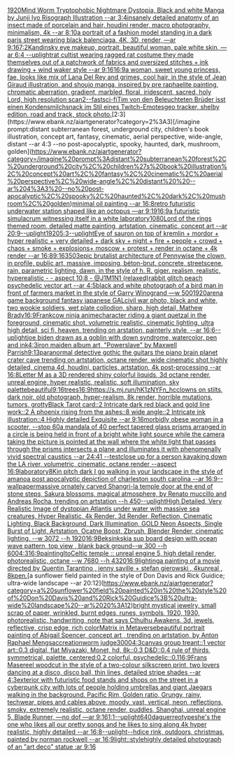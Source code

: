 [1920](https://www.ebank.nz/aiartgenerator?category=1920)[Mind Worm  Tryptophobic Nightmare Dystopia, Black and white Manga by Junji Iyo Risograph  Illustration --ar 3:4](https://www.ebank.nz/aiartgenerator?category=Mind%20Worm%20%20Tryptophobic%20Nightmare%20Dystopia%2C%20Black%20and%20white%20Manga%20by%20Junji%20Iyo%20Risograph%20%20Illustration%20--ar%203%3A4)[insanely detailed  anatomy  of an insect  made of  porcelain and hair, houdini render, macro photography,  minimalism, 4k --ar 8:10](https://www.ebank.nz/aiartgenerator?category=insanely%20detailed%20%20anatomy%20%20of%20an%20insect%20%20made%20of%20%20porcelain%20and%20hair%2C%20houdini%20render%2C%20macro%20photography%2C%20%20minimalism%2C%204k%20--ar%208%3A10)[a portrait of a fashion model standing in a dark paris street wearing black balenciaga, 4K, 3D, render, —ar 9:16](https://www.ebank.nz/aiartgenerator?category=a%20portrait%20of%20a%20fashion%20model%20standing%20in%20a%20dark%20paris%20street%20wearing%20black%20balenciaga%2C%204K%2C%203D%2C%20render%2C%20%E2%80%94ar%209%3A16)[7:2](https://www.ebank.nz/aiartgenerator?category=7%3A2)[Kandinsky eye makeup, portrait, beautiful woman, pale white skin, —ar 6:4 --uplight](https://www.ebank.nz/aiartgenerator?category=Kandinsky%20eye%20makeup%2C%20portrait%2C%20beautiful%20woman%2C%20pale%20white%20skin%2C%20%E2%80%94ar%206%3A4%20--uplight)[rat cultist wearing ragged rat costume they made themselves out of a patchwork of fabrics and oversized stitches + ink drawing + wind waker style --ar 9:16](https://www.ebank.nz/aiartgenerator?category=rat%20cultist%20wearing%20ragged%20rat%20costume%20they%20made%20themselves%20out%20of%20a%20patchwork%20of%20fabrics%20and%20oversized%20stitches%20%2B%20ink%20drawing%20%2B%20wind%20waker%20style%20--ar%209%3A16)[16:9](https://www.ebank.nz/aiartgenerator?category=16%3A9)[a woman, sweet young princess, fae, looks like mix of Lana Del Rey and grimes, cool hair, in the style of Jean Giraud illustration, and shoujo manga, inspired by pre raphaelite painting, chromatic aberration, gradient, marbled, floral, iridescent, sacred, holy Lord, high resolution scan](https://www.ebank.nz/aiartgenerator?category=a%20woman%2C%20sweet%20young%20princess%2C%20fae%2C%20looks%20like%20mix%20of%20Lana%20Del%20Rey%20and%20grimes%2C%20cool%20hair%2C%20in%20the%20style%20of%20Jean%20Giraud%20illustration%2C%20and%20shoujo%20manga%2C%20inspired%20by%20pre%20raphaelite%20painting%2C%20chromatic%20aberration%2C%20gradient%2C%20marbled%2C%20floral%2C%20iridescent%2C%20sacred%2C%20holy%20Lord%2C%20high%20resolution%20scan)[2](https://www.ebank.nz/aiartgenerator?category=2)[--fast](https://www.ebank.nz/aiartgenerator?category=--fast)[sci-fi](https://www.ebank.nz/aiartgenerator?category=sci-fi)[Tim von den Beleuchteten Brüder isst einen Kondensmilchsnack im Stil eines Twitch-Emotes](https://www.ebank.nz/aiartgenerator?category=Tim%20von%20den%20Beleuchteten%20Br%C3%BCder%20isst%20einen%20Kondensmilchsnack%20im%20Stil%20eines%20Twitch-Emotes)[geo tracker, shelby edition. road and track, stock photo.](https://www.ebank.nz/aiartgenerator?category=geo%20tracker%2C%20shelby%20edition.%20road%20and%20track%2C%20stock%20photo.)[2:3](https://www.ebank.nz/aiartgenerator?category=2%3A3)[/imagine prompt:distant subterranean forest, underground city, children's book illustration, concept art, fantasy, cinematic, aerial perspective, wide-angle, distant  --ar 4:3 --no post-apocalyptic, spooky, haunted, dark, mushroom, golden](https://www.ebank.nz/aiartgenerator?category=/imagine%20prompt%3Adistant%20subterranean%20forest%2C%20underground%20city%2C%20children%27s%20book%20illustration%2C%20concept%20art%2C%20fantasy%2C%20cinematic%2C%20aerial%20perspective%2C%20wide-angle%2C%20distant%20%20--ar%204%3A3%20--no%20post-apocalyptic%2C%20spooky%2C%20haunted%2C%20dark%2C%20mushroom%2C%20golden)[minimal oil painting --ar 16:8](https://www.ebank.nz/aiartgenerator?category=minimal%20oil%20painting%20--ar%2016%3A8)[retro futuristic underwater station shaped like an octopus —ar 9:19](https://www.ebank.nz/aiartgenerator?category=retro%20futuristic%20underwater%20station%20shaped%20like%20an%20octopus%20%E2%80%94ar%209%3A19)[16:9](https://www.ebank.nz/aiartgenerator?category=16%3A9)[a futuristic simulacrum witnessing itself in a white laboratory](https://www.ebank.nz/aiartgenerator?category=a%20futuristic%20simulacrum%20witnessing%20itself%20in%20a%20white%20laboratory)[1080](https://www.ebank.nz/aiartgenerator?category=1080)[Lord of the rings themed room, detailed matte painting, artstation, cinematic, concept art --ar 20:9](https://www.ebank.nz/aiartgenerator?category=Lord%20of%20the%20rings%20themed%20room%2C%20detailed%20matte%20painting%2C%20artstation%2C%20cinematic%2C%20concept%20art%20--ar%2020%3A9)[--uplight](https://www.ebank.nz/aiartgenerator?category=--uplight)[1920](https://www.ebank.nz/aiartgenerator?category=1920)[5:3](https://www.ebank.nz/aiartgenerator?category=5%3A3)[--uplight](https://www.ebank.nz/aiartgenerator?category=--uplight)[Eye of sauron on top of kremlin + mordor +  hyper realistic + very detailed + dark sky + night + fire + people + crowd + chaos + smoke + explosions+ moscow + protest + render in octane + 4k render --ar 16:8](https://www.ebank.nz/aiartgenerator?category=Eye%20of%20sauron%20on%20top%20of%20kremlin%20%2B%20mordor%20%2B%20%20hyper%20realistic%20%2B%20very%20detailed%20%2B%20dark%20sky%20%2B%20night%20%2B%20fire%20%2B%20people%20%2B%20crowd%20%2B%20chaos%20%2B%20smoke%20%2B%20explosions%2B%20moscow%20%2B%20protest%20%2B%20render%20in%20octane%20%2B%204k%20render%20--ar%2016%3A8)[9:16](https://www.ebank.nz/aiartgenerator?category=9%3A16)[350](https://www.ebank.nz/aiartgenerator?category=350)[3](https://www.ebank.nz/aiartgenerator?category=3)[epic brutalist architecture of Pennywise the clown, in profile, public art, massive, imposing, béton-brut, concrete, streetscene, rain, parametric lighting, dawn, in the style of h. R. giger. realism, realistic, hyperealistic - - aspect 10:8 - @J1M1N1 (relaxed)](https://www.ebank.nz/aiartgenerator?category=epic%20brutalist%20architecture%20of%20Pennywise%20the%20clown%2C%20in%20profile%2C%20public%20art%2C%20massive%2C%20imposing%2C%20b%C3%A9ton-brut%2C%20concrete%2C%20streetscene%2C%20rain%2C%20parametric%20lighting%2C%20dawn%2C%20in%20the%20style%20of%20h.%20R.%20giger.%20realism%2C%20realistic%2C%20hyperealistic%20-%20-%20aspect%2010%3A8%20-%20%40J1M1N1%20%28relaxed%29)[rabbit glitch peach psychedelic vector art --ar 4:5](https://www.ebank.nz/aiartgenerator?category=rabbit%20glitch%20peach%20psychedelic%20vector%20art%20--ar%204%3A5)[black and white photograph of a bird man in front of farmers market in the style of Garry Winogrand —w 500](https://www.ebank.nz/aiartgenerator?category=black%20and%20white%20photograph%20of%20a%20bird%20man%20in%20front%20of%20farmers%20market%20in%20the%20style%20of%20Garry%20Winogrand%20%E2%80%94w%20500)[1920](https://www.ebank.nz/aiartgenerator?category=1920)[arena  game background fantasy japanese GAL](https://www.ebank.nz/aiartgenerator?category=arena%20%20game%20background%20fantasy%20japanese%20GAL)[civil war photo, black and white, two wookie soldiers, wet plate collodion, sharp, high detail, Mathew Brady](https://www.ebank.nz/aiartgenerator?category=civil%20war%20photo%2C%20black%20and%20white%2C%20two%20wookie%20soldiers%2C%20wet%20plate%20collodion%2C%20sharp%2C%20high%20detail%2C%20Mathew%20Brady)[16:9](https://www.ebank.nz/aiartgenerator?category=16%3A9)[Frank](https://www.ebank.nz/aiartgenerator?category=Frank)[cow ninja anime](https://www.ebank.nz/aiartgenerator?category=cow%20ninja%20anime)[character riding a giant quetzal in the foreground, cinematic shot, volumetric realistic, cinematic lighting, ultra high detail, sci fi, heaven, trending on arstation, painterly style, --ar 16:6](https://www.ebank.nz/aiartgenerator?category=character%20riding%20a%20giant%20quetzal%20in%20the%20foreground%2C%20cinematic%20shot%2C%20volumetric%20realistic%2C%20cinematic%20lighting%2C%20ultra%20high%20detail%2C%20sci%20fi%2C%20heaven%2C%20trending%20on%20arstation%2C%20painterly%20style%2C%20--ar%2016%3A6)[--uplight](https://www.ebank.nz/aiartgenerator?category=--uplight)[joe biden drawn as a goblin with down syndrome, watercolor, pen and ink](https://www.ebank.nz/aiartgenerator?category=joe%20biden%20drawn%20as%20a%20goblin%20with%20down%20syndrome%2C%20watercolor%2C%20pen%20and%20ink)[4:3](https://www.ebank.nz/aiartgenerator?category=4%3A3)[iron maiden album art, "Powerslave" by Maxwell Parrish](https://www.ebank.nz/aiartgenerator?category=iron%20maiden%20album%20art%2C%20%22Powerslave%22%20by%20Maxwell%20Parrish)[9:13](https://www.ebank.nz/aiartgenerator?category=9%3A13)[paranormal detective gothic the guitars the piano brain planet crater cave trending on artstation, octane render, wide cinematic shot highly detailed, cinema 4d, houdini, particles, artstation, 4k post-processing --ar 16:8](https://www.ebank.nz/aiartgenerator?category=paranormal%20detective%20gothic%20the%20guitars%20the%20piano%20brain%20planet%20crater%20cave%20trending%20on%20artstation%2C%20octane%20render%2C%20wide%20cinematic%20shot%20highly%20detailed%2C%20cinema%204d%2C%20houdini%2C%20particles%2C%20artstation%2C%204k%20post-processing%20--ar%2016%3A8)[Letter M as a 3D rendered shiny colorful liquids, 3d octane render, unreal engine, hyper realistic, realistic, soft illumination, sky palette](https://www.ebank.nz/aiartgenerator?category=Letter%20M%20as%20a%203D%20rendered%20shiny%20colorful%20liquids%2C%203d%20octane%20render%2C%20unreal%20engine%2C%20hyper%20realistic%2C%20realistic%2C%20soft%20illumination%2C%20sky%20palette)[beautiful](https://www.ebank.nz/aiartgenerator?category=beautiful)[9:16](https://www.ebank.nz/aiartgenerator?category=9%3A16)[trees](https://www.ebank.nz/aiartgenerator?category=trees)[16:9](https://www.ebank.nz/aiartgenerator?category=16%3A9)[<https://s.mj.run/hK1zNYFn_hc>](https://www.ebank.nz/aiartgenerator?category=%3Chttps%3A//s.mj.run/hK1zNYFn_hc%3E)[clowns on stilts, dark noir, old photograph, hyper-realism, 8k render, horrible mutations, tumors, grotty](https://www.ebank.nz/aiartgenerator?category=clowns%20on%20stilts%2C%20dark%20noir%2C%20old%20photograph%2C%20hyper-realism%2C%208k%20render%2C%20horrible%20mutations%2C%20tumors%2C%20grotty)[Black Tarot card::2  Intricate dark red black and gold line work::2  A phoenix rising from the ashes::8 wide angle::2 Intricate ink illustration::4 Highly detailed Exquisite --ar 9:16](https://www.ebank.nz/aiartgenerator?category=Black%20Tarot%20card%3A%3A2%20%20Intricate%20dark%20red%20black%20and%20gold%20line%20work%3A%3A2%20%20A%20phoenix%20rising%20from%20the%20ashes%3A%3A8%20wide%20angle%3A%3A2%20Intricate%20ink%20illustration%3A%3A4%20Highly%20detailed%20Exquisite%20--ar%209%3A16)[morbidly obese woman in a scooter, --stop 60](https://www.ebank.nz/aiartgenerator?category=morbidly%20obese%20woman%20in%20a%20scooter%2C%20--stop%2060)[a mandala of 40 perfect tapered glass prisms arranged in a circle is being held in front of a bright white light source while the camera taking the picture is pointed at the wall where the white light that passes through the prisms intersects a plane and illuminates it with phenomenally vivid spectral caustics --ar 24:41 --test](https://www.ebank.nz/aiartgenerator?category=a%20mandala%20of%2040%20perfect%20tapered%20glass%20prisms%20arranged%20in%20a%20circle%20is%20being%20held%20in%20front%20of%20a%20bright%20white%20light%20source%20while%20the%20camera%20taking%20the%20picture%20is%20pointed%20at%20the%20wall%20where%20the%20white%20light%20that%20passes%20through%20the%20prisms%20intersects%20a%20plane%20and%20illuminates%20it%20with%20phenomenally%20vivid%20spectral%20caustics%20--ar%2024%3A41%20--test)[close up for a person kayaking down the LA river, volumetric, cinematic, octane render --aspect 16:9](https://www.ebank.nz/aiartgenerator?category=close%20up%20for%20a%20person%20kayaking%20down%20the%20LA%20river%2C%20volumetric%2C%20cinematic%2C%20octane%20render%20--aspect%2016%3A9)[laboratory](https://www.ebank.nz/aiartgenerator?category=laboratory)[8K](https://www.ebank.nz/aiartgenerator?category=8K)[in pitch dark I go walking in your landscape in the style of amano](https://www.ebank.nz/aiartgenerator?category=in%20pitch%20dark%20I%20go%20walking%20in%20your%20landscape%20in%20the%20style%20of%20amano)[a post apocalyptic depiction of charleston south carolina --ar 16:9](https://www.ebank.nz/aiartgenerator?category=a%20post%20apocalyptic%20depiction%20of%20charleston%20south%20carolina%20--ar%2016%3A9)[--wallpaper](https://www.ebank.nz/aiartgenerator?category=--wallpaper)[massive ornately carved Shangri-la temple door at the end of stone steps, Sakura blossoms, magical atmosphere, by Renato muccillo and Andreas Rocha, trending on artstation --h 450](https://www.ebank.nz/aiartgenerator?category=massive%20ornately%20carved%20Shangri-la%20temple%20door%20at%20the%20end%20of%20stone%20steps%2C%20Sakura%20blossoms%2C%20magical%20atmosphere%2C%20by%20Renato%20muccillo%20and%20Andreas%20Rocha%2C%20trending%20on%20artstation%20--h%20450)[--uplight](https://www.ebank.nz/aiartgenerator?category=--uplight)[High Detailed, Very Realistic Image of dystopian Atlantis under water with massive sea creatures, Hyper Realistic, 4k Render, 3d Render, Reflection, Cinematic Lighting, Black Background, Dark Illumination, GOLD Neon Aspects, Single Burst of Light, Artstation, Ocatne Boost, Zbrush, Blender Render, cinematic lighting. --w 3072 --h 1920](https://www.ebank.nz/aiartgenerator?category=High%20Detailed%2C%20Very%20Realistic%20Image%20of%20dystopian%20Atlantis%20under%20water%20with%20massive%20sea%20creatures%2C%20Hyper%20Realistic%2C%204k%20Render%2C%203d%20Render%2C%20Reflection%2C%20Cinematic%20Lighting%2C%20Black%20Background%2C%20Dark%20Illumination%2C%20GOLD%20Neon%20Aspects%2C%20Single%20Burst%20of%20Light%2C%20Artstation%2C%20Ocatne%20Boost%2C%20Zbrush%2C%20Blender%20Render%2C%20cinematic%20lighting.%20--w%203072%20--h%201920)[16:9](https://www.ebank.nz/aiartgenerator?category=16%3A9)[Beksinkski](https://www.ebank.nz/aiartgenerator?category=Beksinkski)[a sup board design with ocean wave pattern, top view , blank back ground--w 300 --h 600](https://www.ebank.nz/aiartgenerator?category=a%20sup%20board%20design%20with%20ocean%20wave%20pattern%2C%20top%20view%20%2C%20blank%20back%20ground--w%20300%20--h%20600)[4:3](https://www.ebank.nz/aiartgenerator?category=4%3A3)[16:9](https://www.ebank.nz/aiartgenerator?category=16%3A9)[painting](https://www.ebank.nz/aiartgenerator?category=painting)[Ito](https://www.ebank.nz/aiartgenerator?category=Ito)[Celtic temple :: unreal engine 5, high detail render, photorealistic, octane --w 7680 --h 4320](https://www.ebank.nz/aiartgenerator?category=Celtic%20temple%20%3A%3A%20unreal%20engine%205%2C%20high%20detail%20render%2C%20photorealistic%2C%20octane%20--w%207680%20--h%204320)[16:9](https://www.ebank.nz/aiartgenerator?category=16%3A9)[lighting](https://www.ebank.nz/aiartgenerator?category=lighting)[a painting of  a movie directed by Quentin Tarantino   , jenny saville + stefan gierowski , 4kunreal , 8k](https://www.ebank.nz/aiartgenerator?category=a%20painting%20of%20%20a%20movie%20directed%20by%20Quentin%20Tarantino%20%20%20%2C%20jenny%20saville%20%2B%20stefan%20gierowski%20%2C%204kunreal%20%2C%208k)[pen.](https://www.ebank.nz/aiartgenerator?category=pen.)[a sunflower field painted in the style of Don Davis and Rick Guidice; ultra-wide landscape --ar 20:12](https://www.ebank.nz/aiartgenerator?category=a%20sunflower%20field%20painted%20in%20the%20style%20of%20Don%20Davis%20and%20Rick%20Guidice%3B%20ultra-wide%20landscape%20--ar%2020%3A12)[bright mystical jewelry, small scrap of paper, wrinkled, burnt edges, runes, symbols, 1920, 1930, photorealistic, handwriting, note that says Cthulhu Awakens, 3d, jewels, reflective, crisp edge, rich color](https://www.ebank.nz/aiartgenerator?category=bright%20mystical%20jewelry%2C%20small%20scrap%20of%20paper%2C%20wrinkled%2C%20burnt%20edges%2C%20runes%2C%20symbols%2C%201920%2C%201930%2C%20photorealistic%2C%20handwriting%2C%20note%20that%20says%20Cthulhu%20Awakens%2C%203d%2C%20jewels%2C%20reflective%2C%20crisp%20edge%2C%20rich%20color)[Matrix in Metaverse](https://www.ebank.nz/aiartgenerator?category=Matrix%20in%20Metaverse)[beautiful portrait painting of Abigail Spencer, concept art , trending on artstation, by Anton Raphael Mengs](https://www.ebank.nz/aiartgenerator?category=beautiful%20portrait%20painting%20of%20Abigail%20Spencer%2C%20concept%20art%20%2C%20trending%20on%20artstation%2C%20by%20Anton%20Raphael%20Mengs)[accreation](https://www.ebank.nz/aiartgenerator?category=accreation)[worm judge](https://www.ebank.nz/aiartgenerator?category=worm%20judge)[3000](https://www.ebank.nz/aiartgenerator?category=3000)[4:3](https://www.ebank.nz/aiartgenerator?category=4%3A3)[canvas group treant::1 vector art::0.3 digital, flat Miyazaki, Monet, hd, 8k::0.3 D&D::0.4 rule of thirds, symmetrical, palette, centered:0.2 colorful, psychedelic::0.1](https://www.ebank.nz/aiartgenerator?category=canvas%20group%20treant%3A%3A1%20vector%20art%3A%3A0.3%20digital%2C%20flat%20Miyazaki%2C%20Monet%2C%20hd%2C%208k%3A%3A0.3%20D%26D%3A%3A0.4%20rule%20of%20thirds%2C%20symmetrical%2C%20palette%2C%20centered%3A0.2%20colorful%2C%20psychedelic%3A%3A0.1)[16:9](https://www.ebank.nz/aiartgenerator?category=16%3A9)[Frans Masereel woodcut in the style of a two-colour silkscreen print, two lovers dancing at a disco, disco ball, thin lines, detailed stripe shades --ar 4:3](https://www.ebank.nz/aiartgenerator?category=Frans%20Masereel%20woodcut%20in%20the%20style%20of%20a%20two-colour%20silkscreen%20print%2C%20two%20lovers%20dancing%20at%20a%20disco%2C%20disco%20ball%2C%20thin%20lines%2C%20detailed%20stripe%20shades%20--ar%204%3A3)[exterior with futuristic food stands and shops on the street in a cyberpunk city with lots of people holding umbrellas and giant Jaegars walking in the background. Pacific Rim, Golden ratio, Grungy, rainy, techwear, pipes and cables above, moody, vast, vertical, neon, reflections, smoky, extremely realistic, octane render, puddles, Shanghai, unreal engine 5, Blade Runner, —no dof —ar 9:16](https://www.ebank.nz/aiartgenerator?category=exterior%20with%20futuristic%20food%20stands%20and%20shops%20on%20the%20street%20in%20a%20cyberpunk%20city%20with%20lots%20of%20people%20holding%20umbrellas%20and%20giant%20Jaegars%20walking%20in%20the%20background.%20Pacific%20Rim%2C%20Golden%20ratio%2C%20Grungy%2C%20rainy%2C%20techwear%2C%20pipes%20and%20cables%20above%2C%20moody%2C%20vast%2C%20vertical%2C%20neon%2C%20reflections%2C%20smoky%2C%20extremely%20realistic%2C%20octane%20render%2C%20puddles%2C%20Shanghai%2C%20unreal%20engine%205%2C%20Blade%20Runner%2C%20%E2%80%94no%20dof%20%E2%80%94ar%209%3A16)[1:1](https://www.ebank.nz/aiartgenerator?category=1%3A1)[--uplight](https://www.ebank.nz/aiartgenerator?category=--uplight)[640](https://www.ebank.nz/aiartgenerator?category=640)[daguerreotypes](https://www.ebank.nz/aiartgenerator?category=daguerreotypes)[he's the one who likes all our pretty songs and he likes to sing along 4k hyper realistic, highly detailed --ar 16:8](https://www.ebank.nz/aiartgenerator?category=he%27s%20the%20one%20who%20likes%20all%20our%20pretty%20songs%20and%20he%20likes%20to%20sing%20along%204k%20hyper%20realistic%2C%20highly%20detailed%20--ar%2016%3A8)[--uplight](https://www.ebank.nz/aiartgenerator?category=--uplight)[--hd](https://www.ebank.nz/aiartgenerator?category=--hd)[ice rink, outdoors, christmas, painted by norman rockwell --ar 16:9](https://www.ebank.nz/aiartgenerator?category=ice%20rink%2C%20outdoors%2C%20christmas%2C%20painted%20by%20norman%20rockwell%20--ar%2016%3A9)[light::](https://www.ebank.nz/aiartgenerator?category=light%3A%3A)[style](https://www.ebank.nz/aiartgenerator?category=style)[highly detailed photograph of an "art deco" statue :ar 9:16](https://www.ebank.nz/aiartgenerator?category=highly%20detailed%20photograph%20of%20an%20%22art%20deco%22%20statue%20%3Aar%209%3A16)